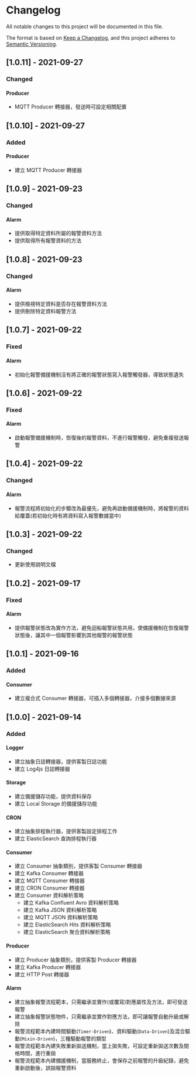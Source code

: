 # Changelog

All notable changes to this project will be documented in this file.

The format is based on [Keep a Changelog](https://keepachangelog.com/en/1.0.0/),
and this project adheres to [Semantic Versioning](https://semver.org/spec/v2.0.0.html).

## [1.0.11] - 2021-09-27
### Changed
#### Producer
- MQTT Producer 轉接器，發送時可設定相關配置

## [1.0.10] - 2021-09-27
### Added
#### Producer
- 建立 MQTT Producer 轉接器

## [1.0.9] - 2021-09-23
### Changed
#### Alarm
- 提供取得特定資料所屬的報警資料方法
- 提供取得所有報警資料的方法

## [1.0.8] - 2021-09-23
### Changed
#### Alarm
- 提供檢視特定資料是否存在報警資料方法
- 提供刪除特定資料報警方法

## [1.0.7] - 2021-09-22
### Fixed
#### Alarm
- 初始化報警備援機制沒有將正確的報警狀態寫入報警觸發器，導致狀態遺失

## [1.0.6] - 2021-09-22
### Fixed
#### Alarm
- 啟動報警備援機制時，恢復後的報警資料，不進行報警觸發，避免重複發送報警

## [1.0.4] - 2021-09-22
### Changed
#### Alarm
- 報警流程將初始化的步驟改為最優先，避免再啟動備援機制時，將報警的資料給覆蓋(若初始化時有將資料寫入報警數據當中)

## [1.0.3] - 2021-09-22
### Changed
- 更新使用說明文檔

## [1.0.2] - 2021-09-17
### Fixed
#### Alarm
- 提供報警狀態改為實作方法，避免迴船報警狀態共用，使備援機制在恢復報警狀態後，讓其中一個報警影響到其他報警的報警狀態

## [1.0.1] - 2021-09-16
### Added
#### Consumer
- 建立複合式 Consumer 轉接器，可插入多個轉接器，介接多個數據來源


## [1.0.0] - 2021-09-14
### Added
#### Logger
- 建立抽象日誌轉接器，提供客製日誌功能
- 建立 Log4js 日誌轉接器
#### Storage
- 建立備援儲存功能，提供資料保存
- 建立 Local Storage 的備援儲存功能
#### CRON
- 建立抽象排程執行器，提供客製設定排程工作
- 建立 ElasticSearch 查詢排程執行器
#### Consumer
- 建立 Consumer 抽象類別，提供客製 Consumer 轉接器
- 建立 Kafka Consumer 轉接器
- 建立 MQTT Consumer 轉接器
- 建立 CRON Consumer 轉接器
- 建立 Consumer 資料解析策略
  - 建立 Kafka Confluent Avro 資料解析策略
  - 建立 Kafka JSON 資料解析策略
  - 建立 MQTT JSON 資料解析策略
  - 建立 ElasticSearch Hits 資料解析策略
  - 建立 ElasticSearch 聚合資料解析策略
#### Producer
- 建立 Producer 抽象類別，提供客製 Producer 轉接器
- 建立 Kafka Producer 轉接器
- 建立 HTTP Post 轉接器
#### Alarm
- 建立抽象報警流程範本，只需繼承並實作(或覆寫)對應屬性及方法，即可發送報警
- 建立抽象報警狀態物件，只需繼承並實作對應方法，即可讓報警自動升級或解除
- 報警流程範本內建時間驅動(`Timer-Driven`)、資料驅動(`Data-Driven`)及混合驅動(`Mixin-Driven`)，三種驅動報警的類型
- 報警流程範本內建失敗重新拋送機制，當上拋失敗，可設定重新拋送次數及間格時間，進行重拋
- 報警流程範本內建備援機制，當服務終止，會保存之前報警的升級紀錄，避免重新啟動後，誤拋報警資料